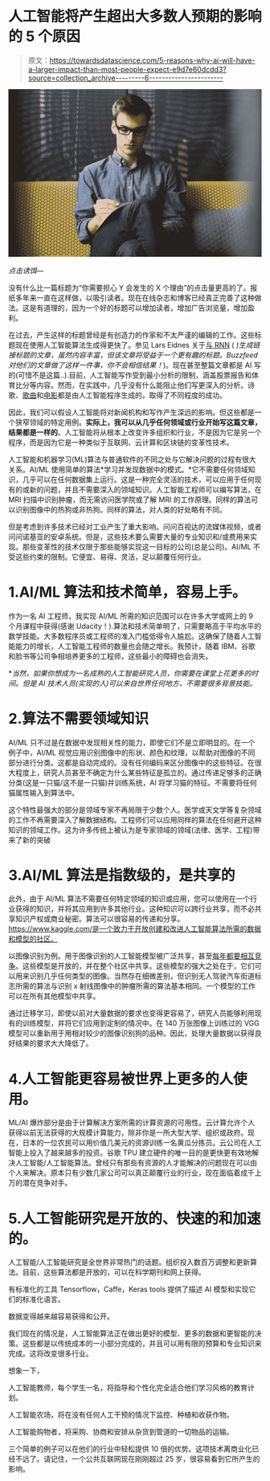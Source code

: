 # 人工智能将产生超出大多数人预期的影响的 5 个原因

> 原文：<https://towardsdatascience.com/5-reasons-why-ai-will-have-a-larger-impact-than-most-people-expect-e9d7e60dcdd3?source=collection_archive---------6----------------------->

![](img/1de5d7574709b340f685bf4b5559af6e.png)

*点击诱饵—*

没有什么比一篇标题为“你需要担心 Y 会发生的 X 个理由”的点击量更高的了。报纸多年来一直在这样做，以吸引读者。现在在线杂志和博客已经真正完善了这种做法。这是有道理的，因为一个好的标题可以增加读者，增加广告浏览量，增加盈利。

在过去，产生这样的标题曾经是有创造力的作家和不太严谨的编辑的工作。这些标题现在使用人工智能算法生成得更快了。参见 Lars Eidnes 关于[与 RNN](https://larseidnes.com/2015/10/13/auto-generating-clickbait-with-recurrent-neural-networks/) ( *)生成链接标题的文章，虽然内容丰富，但该文章将受益于一个更有趣的标题。Buzzfeed 对他们的文章做了这样一件事，你不会相信结果！*)。现在甚至整篇文章都是 AI 写的(可惜不是这篇..).目前，人工智能写作受到最小分析的限制，涵盖股票报告和体育比分等内容。然而，在实践中，几乎没有什么能阻止他们写更深入的分析。诗歌、[歌曲](https://www.theverge.com/2016/9/26/13055938/ai-pop-song-daddys-car-sony)和[电影](https://www.theverge.com/2016/9/26/13055938/ai-pop-song-daddys-car-sony)都是由人工智能程序生成的，取得了不同程度的成功。

因此，我们可以假设人工智能将对新闻机构和写作产生深远的影响。但这些都是一个狭窄领域的特定用例。**实际上，我可以从几乎任何领域或行业开始写这篇文章，结果都是一样的**。人工智能将从根本上改变许多组织和行业，不是因为它是另一个程序，而是因为它是一种类似于互联网、云计算和区块链的变革性技术。

人工智能和机器学习(ML)算法与普通软件的不同之处与它解决问题的过程有很大关系。AI/ML 使用简单的算法*学习并发现数据中的模式。*它不需要任何领域知识，几乎可以在任何数据集上运行。这是一种完全灵活的技术，可以应用于任何现有的或新的问题，并且不需要深入的领域知识。人工智能工程师可以编写算法，在 MRI 扫描中识别肿瘤，而无需访问医学院或了解 MRI 的工作原理。同样的算法可以识别图像中的热狗或非热狗。同样的算法，对人类的好处略有不同。

但是考虑到许多技术已经对工业产生了重大影响。问问百视达的流媒体视频，或者问问诺基亚的安卓系统。但是，这些技术要么需要大量的专业知识和/或费用来实现。那些变革性的技术仅限于那些能够实现这一目标的公司(总是公司)。AI/ML 不受这些约束的限制。它便宜、易得、灵活，足以颠覆任何行业。

# 1.AI/ML 算法和技术简单，容易上手。

作为一名 AI 工程师，我实现 AI/ML 所需的知识范围可以在许多大学或网上的 9 个月课程中获得(感谢 Udacity！).算法和技术简单明了，只需要略高于平均水平的数学技能。大多数程序员或工程师的准入门槛低得令人尴尬。这确保了随着人工智能能力的增长，人工智能工程师的数量也会随之增长。我预计，随着 IBM、谷歌和脸书等公司争相培养更多的工程师，这些最小的障碍也会消失。

**当然，如果你想成为一名成熟的人工智能研究人员，你需要在课堂上花更多的时间。但是 AI 技术人员(实现的人)可以来自世界任何地方，不需要很多背景技能。*

# 2.算法不需要领域知识

AI/ML 只不过是在数据中发现相关性的能力，即使它们不是立即明显的。在一个例子中，AI/ML 视觉应用识别图像中的形状、颜色和纹理，以帮助对图像的不同部分进行分类。这都是自动完成的。没有任何编码来区分图像中的这些特征。在很大程度上，研究人员甚至不确定为什么某些特征是孤立的。通过传递足够多的正确分类(这是一只猫/这不是一只猫)并训练系统，AI 将学习猫的特征。不需要将任何猫属性输入到算法中。

这个特性最强大的部分是领域专家不再局限于少数个人。医学或天文学等复杂领域的工作不再需要深入了解数据结构。工程师们可以应用同样的算法在任何避开这种知识的领域工作。这为许多传统上被认为是专家领域的领域(法律、医学、工程)带来了新的突破

# 3.AI/ML 算法是指数级的，是共享的

此外，由于 AI/ML 算法不需要任何特定领域的知识或应用，您可以使用在一个行业获得的知识，并将其应用到许多其他行业。这种知识可以跨行业共享，而不必共享知识产权或商业秘密。算法可以很容易的传递和分享。https://www.kaggle.com/是一个致力于开放创建和改进人工智能算法所需的数据和模型的社区。

以图像识别为例。用于图像识别的人工智能模型被广泛共享，甚至[每年都要相互竞争](http://www.image-net.org/challenges/LSVRC/)。这些模型是开放的，并在整个社区中共享。这些模型的强大之处在于，它们可以用来识别几乎任何类型的图像。当然存在细微差别，但识别无人驾驶汽车街道标志所需的算法与识别 x 射线图像中的肿瘤所需的算法基本相同。一个模型的工作可以在所有其他模型中共享。

通过迁移学习，即使以前对大量数据的要求也变得更容易了，研究人员能够利用现有的训练模型，并将它们应用到定制的情况中。在 140 万张图像上训练过的 VGG 模型可以重新用于用相对较少的图像识别狗的品种。因此，处理大量数据以获得良好结果的要求大大降低了。

# 4.人工智能更容易被世界上更多的人使用。

ML/AI 爆炸部分是由于计算解决方案所需的计算资源的可用性。云计算允许个人获得以前无法获得的大规模计算能力，除非你是一所大型大学、组织或政府。现在，日本的一位农民可以用价值几美元的资源训练一名黄瓜分拣员。云公司在人工智能上投入了越来越多的投资。谷歌 TPU 建立硬件的唯一目的是更快更有效地解决人工智能/人工智能算法。曾经只有那些有资源的人才能解决的问题现在可以由个人来解决。原本只有少数几家公司可以真正颠覆行业的行业，现在面临着成千上万的潜在竞争对手。

# 5.人工智能研究是开放的、快速的和加速的。

人工智能/人工智能研究是全世界非常热门的话题。组织投入数百万调整和更新算法。目前，这些算法都是开放的，可以在科学期刊和网上获得。

有标准化的工具 Tensorflow，Caffe，Keras tools 提供了描述 AI 模型和实现它们的标准化语言。

数据变得越来越容易获得和公开。

我们现在的情况是，人工智能算法正在做出更好的模型、更多的数据和更智能的决策。这些都是以传统成本的一小部分完成的，并且可以用有限的预算和专业知识来完成。这将改变很多行业。

想象一下，

人工智能教师，每个学生一名，将指导和个性化完全适合他们学习风格的教育计划。

人工智能农场，将在没有任何人工干预的情况下监控、种植和收获作物。

人工智能购物者，将采购、协商和安排从杂货到管道的一切物品的运输。

三个简单的例子可以在他们的行业中轻松提供 10 倍的优势。这项技术离商业化已经不远了。请记住，一个公共互联网现在刚刚超过 25 岁，很容易看到它所产生的影响。
